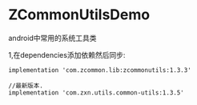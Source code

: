 # ZCommonUtilsDemo
android中常用的系统工具类

1,在dependencies添加依赖然后同步:
```
implementation 'com.zcommon.lib:zcommonutils:1.3.3'

//最新版本.
implementation 'com.zxn.utils.common-utils:1.3.5'
```

